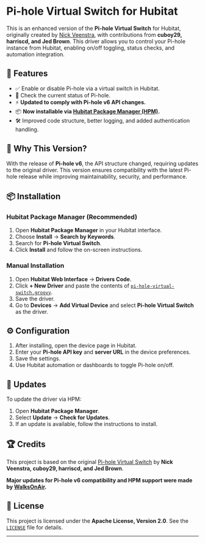 # Pi-hole Virtual Switch for Hubitat

This is an enhanced version of the **Pi-hole Virtual Switch** for Hubitat, originally created by [Nick Veenstra](https://github.com/jedbro/Hubitat-Projects), with contributions from **cuboy29, harriscd, and Jed Brown**. This driver allows you to control your Pi-hole instance from Hubitat, enabling on/off toggling, status checks, and automation integration.

## 🚀 Features

- ✅ Enable or disable Pi-hole via a virtual switch in Hubitat.
- 🔄 Check the current status of Pi-hole.
- ⚡ **Updated to comply with Pi-hole v6 API changes.**
- 📦 **Now installable via [Hubitat Package Manager (HPM)](https://github.com/HubitatCommunity/hubitatpackagemanager).**
- 🛠️ Improved code structure, better logging, and added authentication handling.

## 🔄 Why This Version?

With the release of **Pi-hole v6**, the API structure changed, requiring updates to the original driver. This version ensures compatibility with the latest Pi-hole release while improving maintainability, security, and performance.

## 📦 Installation

### **Hubitat Package Manager (Recommended)**
1. Open **Hubitat Package Manager** in your Hubitat interface.
2. Choose **Install** → **Search by Keywords**.
3. Search for **Pi-hole Virtual Switch**.
4. Click **Install** and follow the on-screen instructions.

### **Manual Installation**
1. Open **Hubitat Web Interface** → **Drivers Code**.
2. Click **+ New Driver** and paste the contents of [`pi-hole-virtual-switch.groovy`](pi-hole-virtual-switch.groovy).
3. Save the driver.
4. Go to **Devices** → **Add Virtual Device** and select **Pi-hole Virtual Switch** as the driver.

## ⚙️ Configuration
1. After installing, open the device page in Hubitat.
2. Enter your **Pi-hole API key** and **server URL** in the device preferences.
3. Save the settings.
4. Use Hubitat automation or dashboards to toggle Pi-hole on/off.

## 🔄 Updates
To update the driver via HPM:
1. Open **Hubitat Package Manager**.
2. Select **Update** → **Check for Updates**.
3. If an update is available, follow the instructions to install.

## 🏆 Credits

This project is based on the original [Pi-hole Virtual Switch](https://github.com/jedbro/Hubitat-Projects/blob/main/Pi-Hole%20Virtual%20Switch/pi-hole-virtual-switch.groovy) by **Nick Veenstra, cuboy29, harriscd, and Jed Brown**. 

**Major updates for Pi-hole v6 compatibility and HPM support were made by [WalksOnAir](https://github.com/WalksOnAir).**

## 📜 License

This project is licensed under the **Apache License, Version 2.0**. See the [`LICENSE`](LICENSE) file for details.

---